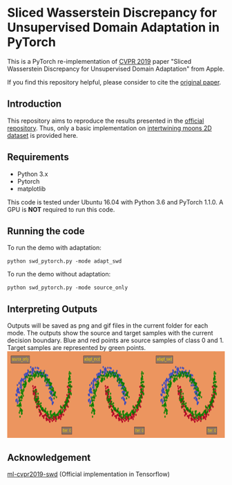 # Sliced Wasserstein Discrepancy for Unsupervised Domain Adaptation in PyTorch
This is a PyTorch re-implementation of [CVPR 2019](http://cvpr2019.thecvf.com) paper "Sliced Wasserstein Discrepancy for Unsupervised Domain Adaptation" from Apple.

If you find this repository helpful, please consider to cite the [original paper](https://arxiv.org/abs/1903.04064).

## Introduction
This repository aims to reproduce the results presented in the [official repository](https://github.com/apple/ml-cvpr2019-swd). Thus, only a basic implementation on [intertwining
moons 2D dataset](https://scikit-learn.org/stable/modules/generated/sklearn.datasets.make_moons.html) is provided here. 

## Requirements
* Python 3.x
* Pytorch
* matplotlib

This code is tested under Ubuntu 16.04 with Python 3.6 and PyTorch 1.1.0. A GPU is **NOT** required to run this code.

## Running the code
To run the demo with adaptation:
```
python swd_pytorch.py -mode adapt_swd
```

To run the demo without adaptation:
```
python swd_pytorch.py -mode source_only
```

## Interpreting Outputs
Outputs will be saved as png and gif files in the current folder for each mode.
The outputs show the source and target samples with the current decision boundary. Blue and red points are source samples of class 0
and 1. Target samples are represented by green points.
&nbsp;<br />
<img src="assets/outputs.gif" height="200">

## Acknowledgement
[ml-cvpr2019-swd](https://github.com/apple/ml-cvpr2019-swd) (Official implementation in Tensorflow)
